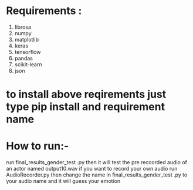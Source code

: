 # Requirements :
1. librosa
2. numpy
3. matplotlib
4. keras
5. tensorflow
6. pandas
7. scikit-learn
8. json
# to install above reqirements just type pip install and requirement name



# How to run:-
run final_results_gender_test .py
then it will test the pre reccorded audio of an actor named output10.wav
if you want to record your own audio run AudioRecorder.py
then change the name in final_results_gender_test .py to your audio name and it will guess your emotion
